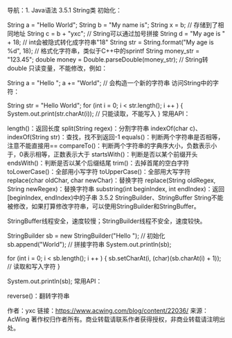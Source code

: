 导航：1. Java语法
3.5.1 String类
初始化：

String a = "Hello World";
String b = "My name is";
String x = b;  // 存储到了相同地址
String c = b + "yxc";  // String可以通过加号拼接
String d = "My age is " + 18;  // int会被隐式转化成字符串"18"
String str = String.format("My age is %d", 18);  // 格式化字符串，类似于C++中的sprintf
String money_str = "123.45";
double money = Double.parseDouble(money_str);  // String转double
只读变量，不能修改，例如：

String a = "Hello ";
a += "World";  // 会构造一个新的字符串
访问String中的字符：

String str = "Hello World";
for (int i = 0; i < str.length(); i ++ ) {
    System.out.print(str.charAt(i));  // 只能读取，不能写入
}
常用API：

length()：返回长度
split(String regex)：分割字符串
indexOf(char c)、indexOf(String str)：查找，找不到返回-1
equals()：判断两个字符串是否相等，注意不能直接用==
compareTo()：判断两个字符串的字典序大小，负数表示小于，0表示相等，正数表示大于
startsWith()：判断是否以某个前缀开头
endsWith()：判断是否以某个后缀结尾
trim()：去掉首尾的空白字符
toLowerCase()：全部用小写字符
toUpperCase()：全部用大写字符
replace(char oldChar, char newChar)：替换字符
replace(String oldRegex, String newRegex)：替换字符串
substring(int beginIndex, int endIndex)：返回[beginIndex, endIndex)中的子串
3.5.2 StringBuilder、StringBuffer
String不能被修改，如果打算修改字符串，可以使用StringBuilder和StringBuffer。

StringBuffer线程安全，速度较慢；StringBuilder线程不安全，速度较快。

StringBuilder sb = new StringBuilder("Hello ");  // 初始化
sb.append("World");  // 拼接字符串
System.out.println(sb);

for (int i = 0; i < sb.length(); i ++ ) {
    sb.setCharAt(i, (char)(sb.charAt(i) + 1));  // 读取和写入字符
}

System.out.println(sb);
常用API：

reverse()：翻转字符串

作者：yxc
链接：https://www.acwing.com/blog/content/22036/
来源：AcWing
著作权归作者所有。商业转载请联系作者获得授权，非商业转载请注明出处。